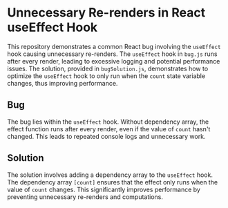 # Unnecessary Re-renders in React useEffect Hook

This repository demonstrates a common React bug involving the `useEffect` hook causing unnecessary re-renders.  The `useEffect` hook in `bug.js` runs after every render, leading to excessive logging and potential performance issues. The solution, provided in `bugSolution.js`, demonstrates how to optimize the `useEffect` hook to only run when the `count` state variable changes, thus improving performance.

## Bug
The bug lies within the `useEffect` hook.  Without dependency array, the effect function runs after every render, even if the value of `count` hasn't changed. This leads to repeated console logs and unnecessary work.

## Solution
The solution involves adding a dependency array to the `useEffect` hook. The dependency array `[count]` ensures that the effect only runs when the value of `count` changes. This significantly improves performance by preventing unnecessary re-renders and computations.
